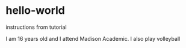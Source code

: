 # hello-world
instructions from tutorial

I am 16 years old and I attend Madison Academic. I also play volleyball
